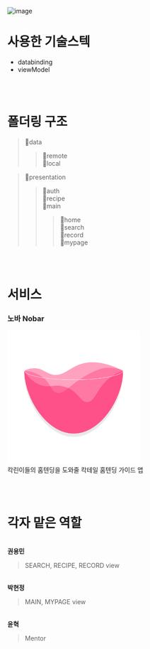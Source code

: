 ![image](https://user-images.githubusercontent.com/81394850/183884514-639535de-4b7e-4751-92f5-121c5471c6ea.png)


# 사용한 기술스텍
* databinding
* viewModel

<br>
<br>

# 폴더링 구조
>📂data<br>
>>📁remote<br>
>>📁local<br>

>📂presentation<br>
>>📁auth<br>
>>📁recipe<br>
>>📁main<br>
>>>📁home<br>
>>>📁search<br>
>>>📁record<br>
>>>📁mypage<br>

<br>
<br>

# 서비스
### 노바 Nobar<br>
<img src="nobar_logo.png" width="300"><br>
칵린이들의 홈텐딩을 도와줄 칵테일 홈텐딩 가이드 앱<br>

<br>
<br>

# 각자 맡은 역할
<br>**권용민**<br>
> SEARCH, RECIPE, RECORD view<br>

<br>**박현정**<br>
> MAIN, MYPAGE view<br>

<br>**윤혁**<br>
> Mentor
